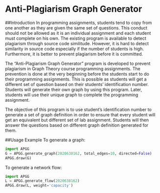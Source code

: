 # Anti-Plagiarism Graph Generator

##Introduction
In programming assignments, students tend to copy from one another as they are given the same set of questions. This conduct should not be allowed as it is an individual assignment and each student must complete on his own. The existing program is available to detect plagiarism through source code similitude. However, it is hard to detect similarity in source code especially if the number of students is high. Furthermore, it is better to prevent plagiarism before it is committed. 

The “Anti-Plagiarism Graph Generator” program is developed to prevent plagiarism in Graph Theory course programming assignments. The prevention is done at the very beginning before the students start to do their programming assignments. This is possible as students will get a different set of question based on their students’ identification number. Students will generate their own graph by using this program. Later, students will use their unique graph to complete the programming assignment. 

The objective of this program is to use student’s identification number to generate a set of graph definition in order to ensure that every student will get an equivalent but different set of lab assignment. Students will then answer the questions based on different graph definition generated for them.

##Usage Example
To generate a graph:
```python
import APGG
G = APGG.generate_graph(2020638162, total_edges=10, directed=False)
APGG.draw(G)
```

To generate a network flow:
```python
import APGG
L = APGG.generate_flow(2020638162)
APGG.draw(L, weight='capacity')
```
